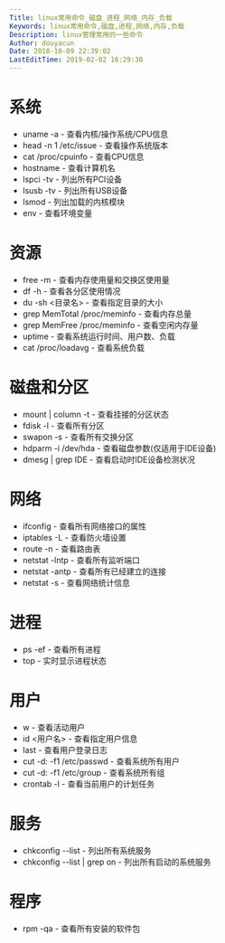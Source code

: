 ```yaml
---
Title: linux常用命令_磁盘_进程_网络_内存_负载
Keywords: linux常用命令,磁盘,进程,网络,内存,负载
Description: linux管理常用的一些命令
Author: douyacun
Date: 2018-10-09 22:39:02
LastEditTime: 2019-02-02 16:29:30
---
```


# 系统

- uname -a               - 查看内核/操作系统/CPU信息
- head -n 1 /etc/issue   - 查看操作系统版本
- cat /proc/cpuinfo      - 查看CPU信息
- hostname               - 查看计算机名
- lspci -tv              - 列出所有PCI设备
- lsusb -tv              - 列出所有USB设备
- lsmod                  - 列出加载的内核模块
- env                    - 查看环境变量

# 资源

- free -m                - 查看内存使用量和交换区使用量
- df -h                  - 查看各分区使用情况
- du -sh <目录名>        - 查看指定目录的大小
- grep MemTotal /proc/meminfo   - 查看内存总量
- grep MemFree /proc/meminfo    - 查看空闲内存量
- uptime                 - 查看系统运行时间、用户数、负载
- cat /proc/loadavg      - 查看系统负载

# 磁盘和分区

- mount | column -t      - 查看挂接的分区状态
- fdisk -l               - 查看所有分区
- swapon -s              - 查看所有交换分区
- hdparm -i /dev/hda     - 查看磁盘参数(仅适用于IDE设备)
- dmesg | grep IDE       - 查看启动时IDE设备检测状况

# 网络

- ifconfig               - 查看所有网络接口的属性
- iptables -L            - 查看防火墙设置
- route -n               - 查看路由表
- netstat -lntp          - 查看所有监听端口
- netstat -antp          - 查看所有已经建立的连接
- netstat -s             - 查看网络统计信息

# 进程

- ps -ef                 - 查看所有进程
- top                    - 实时显示进程状态

# 用户

- w                      - 查看活动用户
- id <用户名>            - 查看指定用户信息
- last                   - 查看用户登录日志
- cut -d: -f1 /etc/passwd   - 查看系统所有用户
- cut -d: -f1 /etc/group    - 查看系统所有组
- crontab -l             - 查看当前用户的计划任务

# 服务

- chkconfig --list       - 列出所有系统服务
- chkconfig --list | grep on    - 列出所有启动的系统服务

# 程序

- rpm -qa                - 查看所有安装的软件包